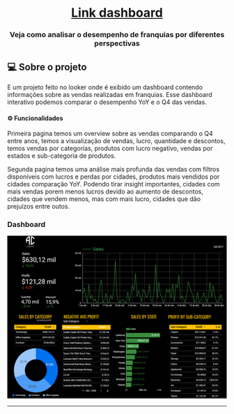 
<h1 align="center">
    <a href="https://lookerstudio.google.com/reporting/120b6acf-3c76-431e-9e8b-fa411a285409" alt="">Link dashboard</a>
</h1>

<h3 align="center">
	Veja como analisar o desempenho de franquias por diferentes perspectivas
</h3>

## 💻 Sobre o projeto

E um projeto feito no looker onde é exibido um dashboard contendo informações sobre as vendas realizadas em franquias.
Esse dashboard interativo podemos comparar o desempenho YoY e o Q4 das vendas.

#### ⚙️ Funcionalidades
Primeira pagina temos um overview sobre as vendas comparando o Q4 entre anos, temos a visualização de vendas, lucro, quantidade e descontos, temos vendas por categorias, produtos com lucro negativo, vendas por estados e sub-categoria de produtos.

Segunda pagina temos uma análise mais profunda das vendas com filtros disponíveis com lucros e perdas por cidades, produtos mais vendidos por cidades comparação YoY. Podendo tirar insight importantes, cidades com mais vendas porem menos lucros devido ao aumento de descontos, cidades que vendem menos, mas com mais lucro, cidades que dão prejuízos entre outos.

### Dashboard
![Image](https://github.com/DavidRherinson/dashboard_vendas/blob/main/dash%20img.png)


---
